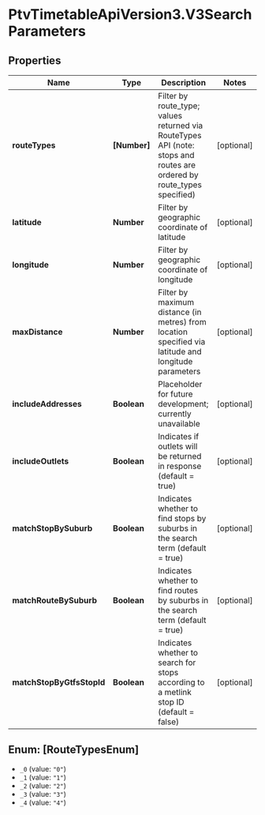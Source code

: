 # PtvTimetableApiVersion3.V3SearchParameters

## Properties
Name | Type | Description | Notes
------------ | ------------- | ------------- | -------------
**routeTypes** | **[Number]** | Filter by route_type; values returned via RouteTypes API (note: stops and routes are ordered by route_types specified) | [optional] 
**latitude** | **Number** | Filter by geographic coordinate of latitude | [optional] 
**longitude** | **Number** | Filter by geographic coordinate of longitude | [optional] 
**maxDistance** | **Number** | Filter by maximum distance (in metres) from location specified via latitude and longitude parameters | [optional] 
**includeAddresses** | **Boolean** | Placeholder for future development; currently unavailable | [optional] 
**includeOutlets** | **Boolean** | Indicates if outlets will be returned in response (default &#x3D; true) | [optional] 
**matchStopBySuburb** | **Boolean** | Indicates whether to find stops by suburbs in the search term (default &#x3D; true) | [optional] 
**matchRouteBySuburb** | **Boolean** | Indicates whether to find routes by suburbs in the search term (default &#x3D; true) | [optional] 
**matchStopByGtfsStopId** | **Boolean** | Indicates whether to search for stops according to a metlink stop ID (default &#x3D; false) | [optional] 

<a name="[RouteTypesEnum]"></a>
## Enum: [RouteTypesEnum]

* `_0` (value: `"0"`)
* `_1` (value: `"1"`)
* `_2` (value: `"2"`)
* `_3` (value: `"3"`)
* `_4` (value: `"4"`)

